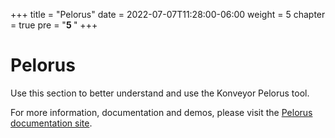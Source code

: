 +++
title = "Pelorus"
date = 2022-07-07T11:28:00-06:00
weight = 5
chapter = true
pre = "<b>5 </b>"
+++

# Pelorus
Use this section to better understand and use the Konveyor Pelorus tool.

For more information, documentation and demos, please visit the [Pelorus documentation site](https://pelorus.readthedocs.io/en/latest/).
